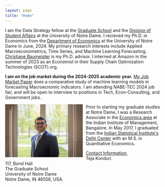 ```yaml
---
layout: page
title: "Home"
---
```

I am the Data Strategy fellow at the [Graduate School](https://graduateschool.nd.edu/) and the [Division of Student Affairs](https://studentaffairs.nd.edu) at the University of Notre Dame. I recieved my Ph.D. in Economics from the [Department of Economics](https://economics.nd.edu) at the University of Notre Dame in June, 2024. My primary research interests include Applied Macroeconometrics, Time Series, and Machine Learning Forecasting. [Christiane Baumeister](https://sites.google.com/site/cjsbaumeister/home) is my Ph.D. advisor. I interned at Amazon in the summer of 2023 as an Economist in their Supply Chain Optimization Technologies (SCOT) org.

**I am on the job market during the 2024-2025 academic year.** [My Job Market Paper](/uploads/Konduri_JMP.pdf) does a comparative study of machine learning models in forecasting Macroecnomic indicators. I am attending NABE-TEC 2024 job fair, and will be open to interview to positions in Tech, Econ-Consulting, and Government jobs.

<img src="https://raw.githubusercontent.com/angrymanxiii/angrymanxiii.github.io/master/uploads/prof_headshot_for_website.jpeg" width="50%" height="50%" align="left" style="margin-right: 10px;">

Prior to starting my graduate studies at Notre Dame, I was a Research Associate in the [Economics area](https://www.iimb.ac.in/economics-area) at the Indian Institute of Management, Bangalore. In May 2017, I graduated from the [Indian Statistical Institute's Delhi Center](https://www.isid.ac.in/epu/) with an M.S. in Quantitative Economics.

<ins>Contact Information:</ins><br>
Teja Konduri<br>
117, Bond Hall<br>
The Graduate School<br>
University of Notre Dame<br>
Notre Dame, IN 46556, USA.
